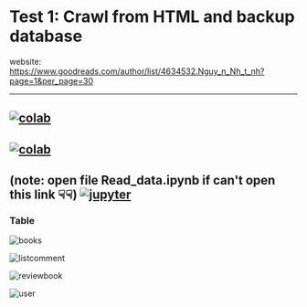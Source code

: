 
# Test 1: Crawl from HTML and backup database

website: https://www.goodreads.com/author/list/4634532.Nguy_n_Nh_t_nh?page=1&per_page=30

------------

[![colab](https://user-images.githubusercontent.com/47073675/90618940-d489c280-e23a-11ea-9b3b-56c70bf3bd3b.JPG)](https://colab.research.google.com/drive/1FlTRvCEuOyFTzMLjqbQfa6udsAFVKsBu#scrollTo=vGUL-OdMpDJm)
------------
[![colab](https://user-images.githubusercontent.com/47073675/90618955-d94e7680-e23a-11ea-8183-577b88380d89.JPG)
](https://colab.research.google.com/drive/1dJmfMnWAhs1lqENv3KwhwVYxcQt5rLkB?usp=sharing)
------------

(note: open file Read_data.ipynb if can't open this link ☟☟)
[![jupyter](https://user-images.githubusercontent.com/47073675/90623264-72cc5700-e240-11ea-8540-8265fb7b7efd.JPG)
](https://jupyterlab-26.labs.cognitiveclass.ai/hub/user-redirect/lab/tree/labs/DB0201EN/Read_data.ipynb)
------------

### Table

![books](https://user-images.githubusercontent.com/47073675/90618861-bc19a800-e23a-11ea-8b01-f019df0e3f25.JPG)


![listcomment](https://user-images.githubusercontent.com/47073675/90618951-d81d4980-e23a-11ea-92ad-62a37295c43e.JPG)


![reviewbook](https://user-images.githubusercontent.com/47073675/90618957-d9e70d00-e23a-11ea-8e31-a0554b046868.JPG)


![user](https://user-images.githubusercontent.com/47073675/90618959-d9e70d00-e23a-11ea-81c4-adc2fd50fdcf.JPG)
